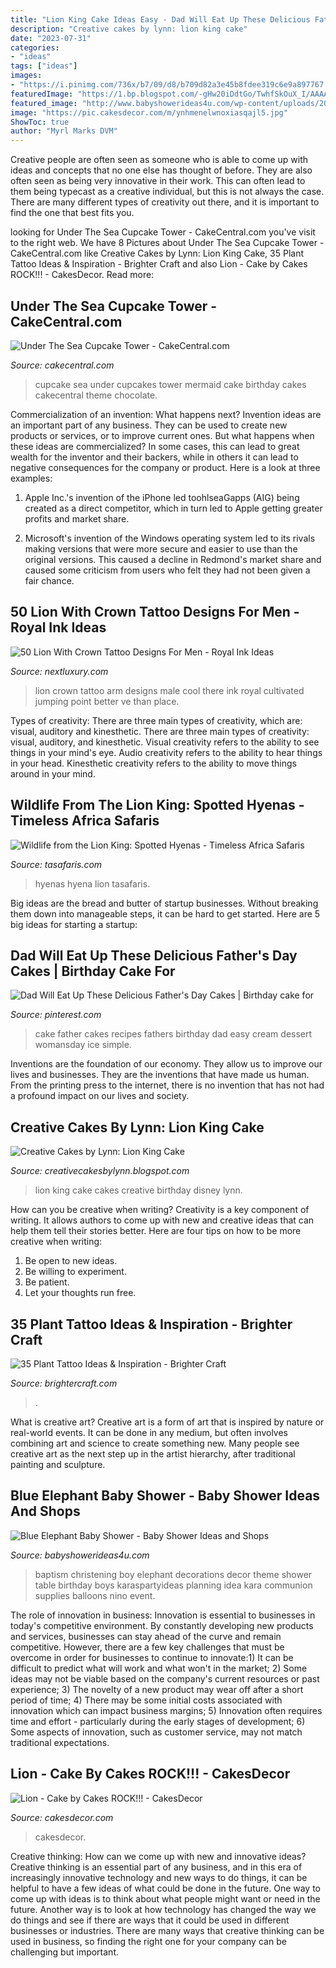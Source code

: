 ```yaml
---
title: "Lion King Cake Ideas Easy - Dad Will Eat Up These Delicious Father&#039;s Day Cakes"
description: "Creative cakes by lynn: lion king cake"
date: "2023-07-31"
categories:
- "ideas"
tags: ["ideas"]
images:
- "https://i.pinimg.com/736x/b7/09/d8/b709d82a3e45b8fdee319c6e9a897767.jpg"
featuredImage: "https://1.bp.blogspot.com/-gHw20iDdtGo/TwhfSkOuX_I/AAAAAAAAALQ/Vg3PO9MWA9s/s1600/IMG_0191.JPG"
featured_image: "http://www.babyshowerideas4u.com/wp-content/uploads/2014/02/971223_269032166570168_1056644052_n_600x907.jpg"
image: "https://pic.cakesdecor.com/m/ynhmenelwnoxiasqajl5.jpg"
ShowToc: true
author: "Myrl Marks DVM"
---
```



Creative people are often seen as someone who is able to come up with ideas and concepts that no one else has thought of before. They are also often seen as being very innovative in their work. This can often lead to them being typecast as a creative individual, but this is not always the case. There are many different types of creativity out there, and it is important to find the one that best fits you.

	

		
looking for Under The Sea Cupcake Tower - CakeCentral.com you've visit to the right web. We have 8 Pictures about Under The Sea Cupcake Tower - CakeCentral.com like Creative Cakes by Lynn: Lion King Cake, 35 Plant Tattoo Ideas &amp; Inspiration - Brighter Craft and also Lion - Cake by Cakes ROCK!!! - CakesDecor. Read more:
		
    
## Under The Sea Cupcake Tower - CakeCentral.com

<img loading=lazy src="http://cdn001.cakecentral.com/gallery/2015/03/100x100_869208GYQT_under-the-sea-cupcake-tower.jpg" onerror="this.onerror=null;this.src='https://tse3.mm.bing.net/th?id=OIP.L55Oi36664eaeMMi3DC7MwHaLH&amp;pid=15.1';" alt="Under The Sea Cupcake Tower - CakeCentral.com">

_Source: cakecentral.com_

>cupcake sea under cupcakes tower mermaid cake birthday cakes cakecentral theme chocolate. 

	

Commercialization of an invention: What happens next?
Invention ideas are an important part of any business. They can be used to create new products or services, or to improve current ones. But what happens when these ideas are commercialized? In some cases, this can lead to great wealth for the inventor and their backers, while in others it can lead to negative consequences for the company or product. Here is a look at three examples:
1. Apple Inc.'s invention of the iPhone led toohlseaGapps (AIG) being created as a direct competitor, which in turn led to Apple getting greater profits and market share.

2. Microsoft's invention of the Windows operating system led to its rivals making versions that were more secure and easier to use than the original versions. This caused a decline in Redmond's market share and caused some criticism from users who felt they had not been given a fair chance.

    
## 50 Lion With Crown Tattoo Designs For Men - Royal Ink Ideas

<img loading=lazy src="http://nextluxury.com/wp-content/uploads/cool-lion-with-crown-shaded-male-tattoo-on-arm.jpg" onerror="this.onerror=null;this.src='https://tse1.mm.bing.net/th?id=OIP.MZFWx1Oz5Tj27LmTwTN5IwAAAA&amp;pid=15.1';" alt="50 Lion With Crown Tattoo Designs For Men - Royal Ink Ideas">

_Source: nextluxury.com_

>lion crown tattoo arm designs male cool there ink royal cultivated jumping point better ve than place. 

	

Types of creativity: There are three main types of creativity, which are: visual, auditory and kinesthetic.
There are three main types of creativity: visual, auditory, and kinesthetic. Visual creativity refers to the ability to see things in your mind's eye. Audio creativity refers to the ability to hear things in your head. Kinesthetic creativity refers to the ability to move things around in your mind.

    
## Wildlife From The Lion King: Spotted Hyenas - Timeless Africa Safaris

<img loading=lazy src="https://www.tasafaris.com/wp-content/uploads/2019/08/spotted_hyena_3-800x534.jpg" onerror="this.onerror=null;this.src='https://tse3.mm.bing.net/th?id=OIP.tntem01xhKihKG9bbulGEwHaE8&amp;pid=15.1';" alt="Wildlife from the Lion King: Spotted Hyenas - Timeless Africa Safaris">

_Source: tasafaris.com_

>hyenas hyena lion tasafaris. 

	

Big ideas are the bread and butter of startup businesses. Without breaking them down into manageable steps, it can be hard to get started. Here are 5 big ideas for starting a startup: 

    
## Dad Will Eat Up These Delicious Father&#039;s Day Cakes | Birthday Cake For

<img loading=lazy src="https://i.pinimg.com/736x/b7/09/d8/b709d82a3e45b8fdee319c6e9a897767.jpg" onerror="this.onerror=null;this.src='https://tse3.mm.bing.net/th?id=OIP.xnx9oC2DJJ7Vdb7vNBsSDwHaLH&amp;pid=15.1';" alt="Dad Will Eat Up These Delicious Father&#039;s Day Cakes | Birthday cake for">

_Source: pinterest.com_

>cake father cakes recipes fathers birthday dad easy cream dessert womansday ice simple. 

	

Inventions are the foundation of our economy. They allow us to improve our lives and businesses. They are the inventions that have made us human. From the printing press to the internet, there is no invention that has not had a profound impact on our lives and society.

    
## Creative Cakes By Lynn: Lion King Cake

<img loading=lazy src="https://1.bp.blogspot.com/-gHw20iDdtGo/TwhfSkOuX_I/AAAAAAAAALQ/Vg3PO9MWA9s/s1600/IMG_0191.JPG" onerror="this.onerror=null;this.src='https://tse4.mm.bing.net/th?id=OIP.Zn5DXieeVM81seMuniU_nQHaKC&amp;pid=15.1';" alt="Creative Cakes by Lynn: Lion King Cake">

_Source: creativecakesbylynn.blogspot.com_

>lion king cake cakes creative birthday disney lynn. 

	

How can you be creative when writing?
Creativity is a key component of writing. It allows authors to come up with new and creative ideas that can help them tell their stories better. Here are four tips on how to be more creative when writing:
1. Be open to new ideas.
2. Be willing to experiment.
3. Be patient.
4. Let your thoughts run free.

    
## 35 Plant Tattoo Ideas &amp; Inspiration - Brighter Craft

<img loading=lazy src="https://brightercraft.com/wp-content/uploads/2018/11/img_5568.jpg" onerror="this.onerror=null;this.src='https://tse2.mm.bing.net/th?id=OIP.p7J_hX8DWkP6uWwXpSlLMgHaHa&amp;pid=15.1';" alt="35 Plant Tattoo Ideas &amp; Inspiration - Brighter Craft">

_Source: brightercraft.com_

>. 

	

What is creative art?
Creative art is a form of art that is inspired by nature or real-world events. It can be done in any medium, but often involves combining art and science to create something new. Many people see creative art as the next step up in the artist hierarchy, after traditional painting and sculpture.

    
## Blue Elephant Baby Shower - Baby Shower Ideas And Shops

<img loading=lazy src="http://www.babyshowerideas4u.com/wp-content/uploads/2014/02/971223_269032166570168_1056644052_n_600x907.jpg" onerror="this.onerror=null;this.src='https://tse4.mm.bing.net/th?id=OIP.jXj4E_QUt5cs3vcBZr1bKwHaLM&amp;pid=15.1';" alt="Blue Elephant Baby Shower - Baby Shower Ideas and Shops">

_Source: babyshowerideas4u.com_

>baptism christening boy elephant decorations decor theme shower table birthday boys karaspartyideas planning idea kara communion supplies balloons nino event. 

	

The role of innovation in business:
Innovation is essential to businesses in today's competitive environment. By constantly developing new products and services, businesses can stay ahead of the curve and remain competitive. However, there are a few key challenges that must be overcome in order for businesses to continue to innovate:1) It can be difficult to predict what will work and what won't in the market; 2) Some ideas may not be viable based on the company's current resources or past experience; 3) The novelty of a new product may wear off after a short period of time; 4) There may be some initial costs associated with innovation which can impact business margins; 5) Innovation often requires time and effort - particularly during the early stages of development; 6) Some aspects of innovation, such as customer service, may not match traditional expectations.

    
## Lion - Cake By Cakes ROCK!!! - CakesDecor

<img loading=lazy src="https://pic.cakesdecor.com/m/ynhmenelwnoxiasqajl5.jpg" onerror="this.onerror=null;this.src='https://tse3.mm.bing.net/th?id=OIP.9-q2S8JapDJLZSngnujjMgHaH1&amp;pid=15.1';" alt="Lion - Cake by Cakes ROCK!!! - CakesDecor">

_Source: cakesdecor.com_

>cakesdecor. 

	

Creative thinking: How can we come up with new and innovative ideas?
Creative thinking is an essential part of any business, and in this era of increasingly innovative technology and new ways to do things, it can be helpful to have a few ideas of what could be done in the future. One way to come up with ideas is to think about what people might want or need in the future. Another way is to look at how technology has changed the way we do things and see if there are ways that it could be used in different businesses or industries. There are many ways that creative thinking can be used in business, so finding the right one for your company can be challenging but important.

